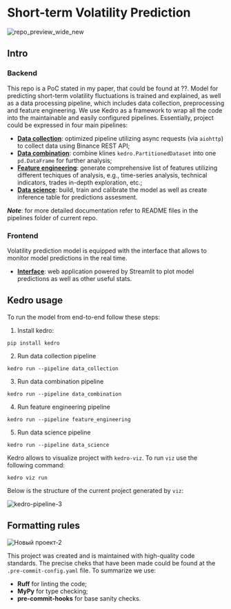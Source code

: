 # Short-term Volatility Prediction
![repo_preview_wide_new](https://github.com/AlexanderShulzhenko/volatility-prediction/assets/80621503/167a7bfc-1d19-4f5c-897b-56bbb65b774c)

## Intro
### Backend
This repo is a PoC stated in my paper, that could be found at ??. Model for predicting short-term volatility fluctuations is trained and explained, as well as a data processing pipeline, which includes data collection, preprocessing and feature engineering. We use Kedro as a framework to wrap all the code into the maintainable and easily configured pipelines. Essentially, project could be expressed in four main pipelines:
- [**Data collection**](https://github.com/AlexanderShulzhenko/volatility-prediction/blob/main/src/volatility_prediction_model/pipelines/data_collection): optimized pipeline utilizing async requests (via `aiohttp`) to collect data using Binance REST API;
- [**Data combination**](https://github.com/AlexanderShulzhenko/volatility-prediction/tree/main/src/volatility_prediction_model/pipelines/data_combination): combine klines `kedro.PartitionedDataset` into one `pd.DataFrame` for further analysis;
- [**Feature engineering**](https://github.com/AlexanderShulzhenko/volatility-prediction/tree/main/src/volatility_prediction_model/pipelines/feature_engineering): generate comprehensive list of features utilizing different techiques of analysis, e.g., time-series analysis, technical indicators, trades in-depth exploration, etc.;
- [**Data science**](https://github.com/AlexanderShulzhenko/volatility-prediction/tree/main/src/volatility_prediction_model/pipelines/data_science): build, train and calibrate the model as well as create inference table for predictions assesment.

***Note***: for more detailed documentation refer to README files in the pipelines folder of current repo.

### Frontend
Volatility prediction model is equipped with the interface that allows to monitor model predictions in the real time.
- [**Interface**](https://github.com/AlexanderShulzhenko/volatility-prediction/tree/main/src/frontend): web application powered by Streamlit to plot model predictions as well as other useful stats.

## Kedro usage
To run the model from end-to-end follow these steps:
1. Install kedro:
```
pip install kedro
```
2. Run data collection pipeline
```
kedro run --pipeline data_collection
```
3. Run data combination pipeline
```
kedro run --pipeline data_combination
```
4. Run feature engineering pipeline
```
kedro run --pipeline feature_engineering
```
5. Run data science pipeline
```
kedro run --pipeline data_science
```

Kedro allows to visualize project with `kedro-viz`. To run `viz` use the following command:
```
kedro viz run
```
Below is the structure of the current project generated by `viz`:

![kedro-pipeline-3](https://github.com/AlexanderShulzhenko/volatility-prediction/assets/80621503/45d13535-8f5d-494d-8ad9-f08732d3e5a4)

## Formatting rules
![Новый проект-2](https://github.com/AlexanderShulzhenko/volatility-prediction/assets/80621503/aa710068-f958-4b7f-bfea-2a6ca99e648e)

This project was created and is maintained with high-quality code standards. The precise cheks that have been made could be found at the `.pre-commit-config.yaml` file. To summarize we use:
- **Ruff** for linting the code;
- **MyPy** for type checking;
- **pre-commit-hooks** for base sanity checks.
